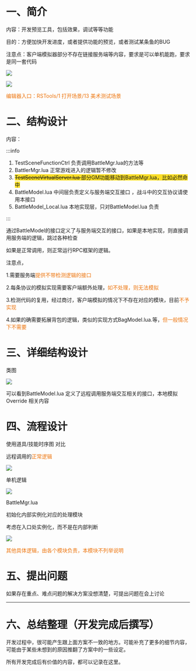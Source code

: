 # 一、简介
内容：开发预览工具，包括效果，调试等等功能

目的：方便加快开发进度，或者提供功能的预览，或者测试某条鱼的BUG

注意点：客户端模拟器部分不存在链接服务端等内容，要求是可以单机能跑，要求是同一套代码

![](https://cdn.nlark.com/yuque/0/2024/png/49784329/1731911534400-affbc7b6-8872-4dda-904a-1dbadf6fd590.png)

![](https://cdn.nlark.com/yuque/0/2024/png/49784329/1731911541152-73f63428-0b8d-4baf-8b68-dbdb6550c6d1.png)

<font style="color:#ED740C;">编辑器入口：RSTools/1 打开场景/13 美术测试场景</font>

# 二、结构设计
内容：

:::info
1. TestSceneFunctionCtrl 负责调用BattleMgr.lua的方法等
2. BattlerMgr.lua 正常游戏进入的逻辑暂不修改
3. ~~<font style="background-color:#FBDE28;">TestSceneVirtualServer.lua </font>~~<font style="background-color:#FBDE28;">部分GM功能移动到BattleMgr.lua，比如必然命中</font>
4. BattleModel.lua 中间层负责定义与服务端交互接口 ，战斗中的交互协议请使用本接口
5. BattleModel_Local.lua 本地实现层，只对BattleModel.lua 负责

:::



通过BattleModel的接口定义了与服务端交互的接口，如果是本地实现，则直接调用服务端的逻辑，跳过各种检查

如果是正常调用，则正常运行RPC框架的逻辑。

注意点，

1.需要服务端<font style="color:#ED740C;">提供不带检测逻辑的接口</font>

2.每条协议的模拟实现需要客户端额外处理，<font style="color:#ED740C;">如不处理，则无法模拟</font>

3.检测代码的复用，经过商讨，客户端模拟的情况下不存在对应的模块，目前<font style="color:#ED740C;">不予实现</font>

4.如果的确需要拓展背包的逻辑，类似的实现方式BagModel.lua.等，<font style="color:#ED740C;">但一般情况下不需要</font>

# 三、详细结构设计
类图

![](https://cdn.nlark.com/yuque/0/2024/png/49784329/1731923039483-9cf0c4c0-aa97-48d3-a8e4-4947883f0a2c.png)

可以看到BattleModel.lua 定义了远程调用服务端交互相关的接口，本地模拟Override 相关内容







# 四、流程设计
使用道具/技能时序图 对比

远程调用的<font style="color:#ED740C;">正常逻辑</font>

![](https://cdn.nlark.com/yuque/0/2024/png/49784329/1731915895376-cae61e83-3f25-4c2d-8158-a88355e50b10.png)



单机逻辑

![](https://cdn.nlark.com/yuque/0/2024/png/49784329/1731916051456-26d80d79-92e2-4a6a-96b2-cf7d89ca506e.png)



BattleMgr.lua 

初始化内部实例化对应的处理模块

考虑在入口处实例化，而不是在内部判断

![](https://cdn.nlark.com/yuque/0/2024/png/49784329/1731916482965-0b44b9f6-b53b-4bc4-b533-22d58f4ddd09.png)



<font style="color:#ED740C;">其他具体逻辑，由各个模块负责，本模块不列举说明</font>

# 五、提出问题
如果存在重点、难点问题的解决方案没想清楚，可提出问题在会上讨论



---

# 六、总结整理（开发完成后撰写）
开发过程中，很可能产生跟上面方案不一致的地方。可能补充了更多的细节内容，可能由于某些未想到的原因推翻了方案中的一些设定。

所有开发完成后有价值的内容，都可以记录在这里。

